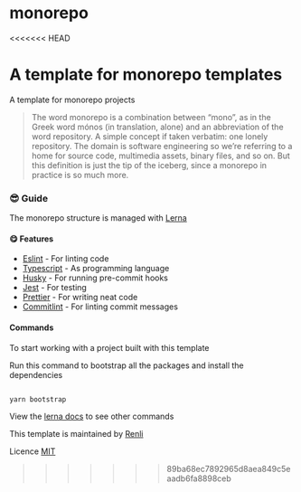 # monorepo
<<<<<<< HEAD

A template for monorepo templates
=======
A template for monorepo projects

> The word monorepo is a combination between “mono”, as in the Greek word mónos (in translation, alone) and an abbreviation of the word repository. A simple concept if taken verbatim: one lonely repository. The domain is software engineering so we’re referring to a home for source code, multimedia assets, binary files, and so on. But this definition is just the tip of the iceberg, since a monorepo in practice is so much more.

### 😎 Guide

The monorepo structure is managed with [Lerna](https://lerna.js.org/)

#### 😋 Features

- [Eslint](https://eslint.org/) - For linting code
- [Typescript](https://www.typescriptlang.org/) - As programming language
- [Husky](https://typicode.github.io/husky/#/) - For running pre-commit hooks
- [Jest](https://jestjs.io/) - For testing
- [Prettier](https://prettier.io/) - For writing neat code
- [Commitlint](https://commitlint.js.org/#/) - For linting commit messages 

#### Commands

To start working with a project built with this template

Run this command to bootstrap all the packages and install the dependencies

```sh

yarn bootstrap

```

View the [lerna docs](https://lerna.js.org/) to see other commands

This template is maintained by [Renli](https://github/renli-tech)

Licence [MIT](./LICENCE)



>>>>>>> 89ba68ec7892965d8aea849c5eaadb6fa8898ceb
